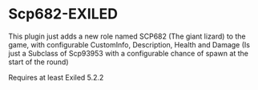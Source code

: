 # Scp682-EXILED

This plugin just adds a new role named SCP682 (The giant lizard) to the game, with configurable CustomInfo, Description, Health and Damage (Is just a Subclass of Scp93953 with a configurable chance of spawn at the start of the round)



Requires at least Exiled 5.2.2
